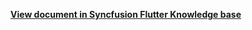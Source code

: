 **[View document in Syncfusion Flutter Knowledge base](https://www.syncfusion.com/kb/12353/how-to-select-all-days-when-clicking-on-the-day-header-in-the-flutter-date-range-picker)**
